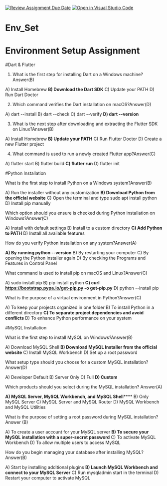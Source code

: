 [![Review Assignment Due Date](https://classroom.github.com/assets/deadline-readme-button-22041afd0340ce965d47ae6ef1cefeee28c7c493a6346c4f15d667ab976d596c.svg)](https://classroom.github.com/a/vnsr1XuU)
[![Open in Visual Studio Code](https://classroom.github.com/assets/open-in-vscode-2e0aaae1b6195c2367325f4f02e2d04e9abb55f0b24a779b69b11b9e10269abc.svg)](https://classroom.github.com/online_ide?assignment_repo_id=15711823&assignment_repo_type=AssignmentRepo)
# Env_Set

# Environment Setup Assignment

#Dart & Flutter

1. What is the first step for installing Dart on a Windows machine?Answer(B)

A) Install Homebrew
**B) Download the Dart SDK**
C) Update your PATH
D) Run Dart Doctor


2. Which command verifies the Dart installation on macOS?Answer(D)

A) dart --install
B) dart --check
C) dart --verify
**D) dart --version**


3. What is the next step after downloading and extracting the Flutter SDK on Linux?Answer(B)

A) Install Homebrew
**B) Update your PATH**
C) Run Flutter Doctor
D) Create a new Flutter project


4. What command is used to run a newly created Flutter app?Answer(C)

A) flutter start
B) flutter build
**C) flutter run**
D) flutter init


#Python Installation

What is the first step to install Python on a Windows system?Answer(B)

A) Run the installer without any customization
**B) Download Python from the official website**
C) Open the terminal and type sudo apt install python
D) Install pip manually

Which option should you ensure is checked during Python installation on Windows?Answer(C)

A) Install with default settings
B) Install to a custom directory
**C) Add Python to PATH**
D) Install all available features

How do you verify Python installation on any system?Answer(A)

**A) By running python --version**
B) By restarting your computer
C) By opening the Python installer again
D) By checking the Programs and Features in Control Panel

What command is used to install pip on macOS and Linux?Answer(C)

A) sudo install pip
B) pip install python
**C) curl https://bootstrap.pypa.io/get-pip.py -o get-pip.py**
D) python --install pip

What is the purpose of a virtual environment in Python?Answer(C)

A) To keep your projects organized in one folder
B) To install Python in a different directory
**C) To separate project dependencies and avoid conflicts**
D) To enhance Python performance on your system

#MySQL Installation

What is the first step to install MySQL on Windows?Answer(B)

A) Download MySQL Shell
**B) Download MySQL Installer from the official website**
C) Install MySQL Workbench
D) Set up a root password

What setup type should you choose for a custom MySQL installation?Answer(D)

A) Developer Default
B) Server Only
C) Full
**D) Custom**

Which products should you select during the MySQL installation? Answer(A)

****A) MySQL Server, MySQL Workbench, and MySQL Shell********
B) Only MySQL Server
C) MySQL Server and MySQL Router
D) MySQL Workbench and MySQL Utilities

What is the purpose of setting a root password during MySQL installation? Answer (B)

A) To create a user account for your MySQL server
**B) To secure your MySQL installation with a super-secret password**
C) To activate MySQL Workbench
D) To allow multiple users to access MySQL

How do you begin managing your database after installing MySQL? Answer(B)

A) Start by installing additional plugins
**B) Launch MySQL Workbench and connect to your MySQL Server**
C) Run mysqladmin start in the terminal
D) Restart your computer to activate MySQL
